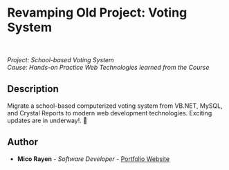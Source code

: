 ﻿# Revamping Old Project: Voting System

<br>

_Project: School-based Voting System_<br>
_Cause: Hands-on Practice Web Technologies learned from the Course_

## Description

Migrate a school-based computerized voting system from VB.NET, MySQL, and Crystal Reports to modern web development technologies. Exciting updates are in underway!. 🚀

## Author

- **Mico Rayen** - _Software Developer_ - [Portfolio Website](https://micorayen.github.io/mar)
